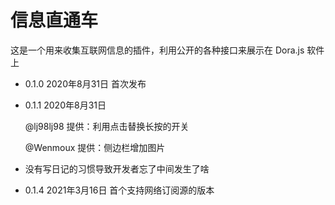# 信息直通车

这是一个用来收集互联网信息的插件，利用公开的各种接口来展示在 Dora.js 软件上

* 0.1.0 2020年8月31日 首次发布

* 0.1.1 2020年8月31日

    @lj98lj98 提供：利用点击替换长按的开关

    @Wenmoux 提供：侧边栏增加图片

* 没有写日记的习惯导致开发者忘了中间发生了啥

* 0.1.4 2021年3月16日 首个支持网络订阅源的版本